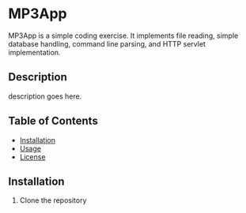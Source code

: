 # MP3App

MP3App is a simple coding exercise. It implements file reading, simple database handling, command line parsing, and HTTP servlet implementation.

## Description

description goes here.

## Table of Contents

- [Installation](#installation)
- [Usage](#usage)
- [License](#license)

## Installation

1. Clone the repository